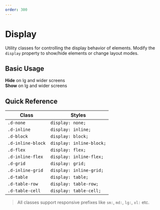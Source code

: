 ```yaml
---
order: 300
---
```


# Display

Utility classes for controlling the display behavior of elements. Modify the `display` property to show/hide elements or change layout modes.

## Basic Usage

<Story title="Basic Usage">
<div class="demo-display text-center p-4">
  <div class="lg:d-none my-2"><b>Hide</b> on lg and wider screens</div>
  <div class="d-none lg:d-block my-2"><b>Show</b> on lg and wider screens</div>
</div>
</Story>

## Quick Reference

| Class             | Styles                   |
| ----------------- | ------------------------ |
| `.d-none`         | `display: none;`         |
| `.d-inline`       | `display: inline;`       |
| `.d-block`        | `display: block;`        |
| `.d-inline-block` | `display: inline-block;` |
| `.d-flex`         | `display: flex;`         |
| `.d-inline-flex`  | `display: inline-flex;`  |
| `.d-grid`         | `display: grid;`         |
| `.d-inline-grid`  | `display: inline-grid;`  |
| `.d-table`        | `display: table;`        |
| `.d-table-row`    | `display: table-row;`    |
| `.d-table-cell`   | `display: table-cell;`   |

> All classes support responsive prefixes like `sm:`, `md:`, `lg:`, `xl:` etc.
